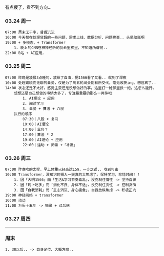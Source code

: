 有点疲了，看不到方向...

### 03.24 周一

	07:00 周末无干事，昏昏沉沉
	10:00 今天都在处理贷超的一些问题，需求上线、数据分析、问题排查.. 头晕脑胀啊
	19:00 + 多模态、+ Transformer 
		1. 晚上的CNN卷积神经听的我云里雾里，不知道所谓何..
	22:00 B站 + AI应用，

### 03.25 周二

	07:00 昨晚是凌晨3点睡的，放纵了自由，把1566看了又看.. 就到了深夜
	10:00 处理繁琐而无聊的业务，仅是为了周五的周会能有所交代，毫无收获ing。想逃离了..
	14:00 状态还是不太好，感觉主要还是没想做好的事。这里打一枪那里换一炮，这怎么能行。
	    想想还是自己想做的事情太多了，专注最重要的那么一两件吧
			1. AI理论 + 应用
			2. 阅读学习
			3. 业务 + 算法 + 八股
		执行的顺序
			07:30｜八股 + 复习
			10:00｜AI理论
			14:00｜业务？
			17:00｜算法 * 2
			19:00｜AI理论 + 应用
			22:00｜运动 + 阅读 +「补漏」

### 03.26 周三

	07:00 昨晚吃的太撑，早上体重已经高达159，一步之遥.. 收到打击
	10:00 Transformer，没知识的摄入一天真的太焦虑了。保持学习，珍惜时间！！
		1. 因「大明1566」而「生活&学习节奏紊乱」，没克制住惰性 -> 坚持自律
		2. 因「晚上吃多」而「消化不良、身体不适」，没克制住贪性 -> 控制贪嗔
		3. 因「自我消耗」而「意志消沉、身心疲惫」，自我放纵焦虑 -> 积极正向
	19:00 神经网络 + transformer
	10:00 动动
	11:00 万历十五年 -> 摘录 + 读后感


### 03.27 周四




---- 
### 周末

	1. 30以后.. -> 自身定位、大概方向..
